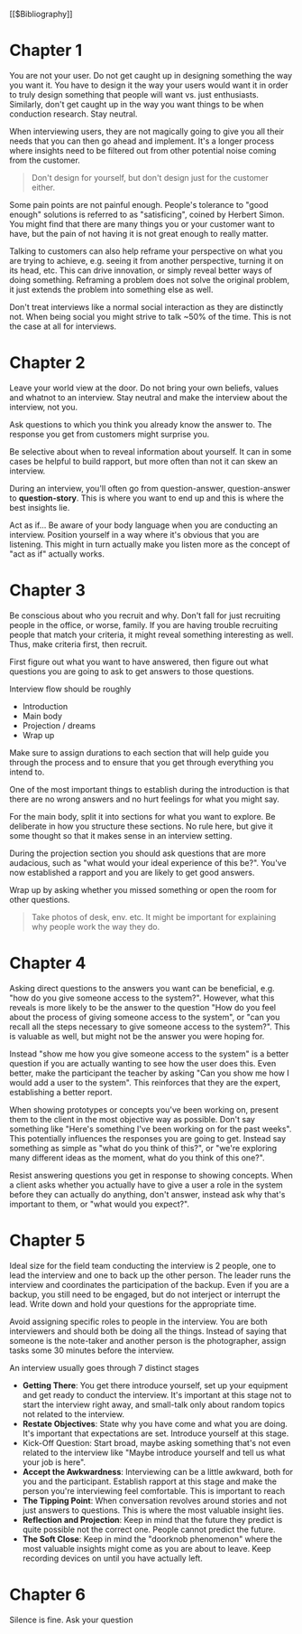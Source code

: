 [[$Bibliography]]

# Chapter 1

You are not your user. Do not get caught up in designing something the way you want it. You have to design it the way your users would want it in order to truly design something that people will want vs. just enthusiasts. Similarly, don't get caught up in the way you want things to be when conduction research. Stay neutral.

When interviewing users, they are not magically going to give you all their needs that you can then go ahead and implement. It's a longer process where insights need to be filtered out from other potential noise coming from the customer.

> Don't design for yourself, but don't design just for the customer either.

Some pain points are not painful enough. People's tolerance to "good enough" solutions is referred to as "satisficing", coined by Herbert Simon. You might find that there are many things you or your customer want to have, but the pain of not having it is not great enough to really matter.

Talking to customers can also help reframe your perspective on what you are trying to achieve, e.g. seeing it from another perspective, turning it on its head, etc. This can drive innovation, or simply reveal better ways of doing something. Reframing a problem does not solve the original problem, it just extends the problem into something else as well.

Don't treat interviews like a normal social interaction as they are distinctly not. When being social you might strive to talk ~50% of the time. This is not the case at all for interviews.

# Chapter 2

Leave your world view at the door. Do not bring your own beliefs, values and whatnot to an interview. Stay neutral and make the interview about the interview, not you.

Ask questions to which you think you already know the answer to. The response you get from customers might surprise you.

Be selective about when to reveal information about yourself. It can in some cases be helpful to build rapport, but more often than not it can skew an interview.

During an interview, you'll often go from question-answer, question-answer to **question-story**. This is where you want to end up and this is where the best insights lie.

Act as if... Be aware of your body language when you are conducting an interview. Position yourself in a way where it's obvious that you are listening. This might in turn actually make you listen more as the concept of "act as if" actually works.

# Chapter 3

Be conscious about who you recruit and why. Don't fall for just recruiting people in the office, or worse, family. If you are having trouble recruiting people that match your criteria, it might reveal something interesting as well. Thus, make criteria first, then recruit.

First figure out what you want to have answered, then figure out what questions you are going to ask to get answers to those questions.

Interview flow should be roughly
- Introduction
- Main body
- Projection / dreams
- Wrap up

Make sure to assign durations to each section that will help guide you through the process and to ensure that you get through everything you intend to.

One of the most important things to establish during the introduction is that there are no wrong answers and no hurt feelings for what you might say.

For the main body, split it into sections for what you want to explore. Be deliberate in how you structure these sections. No rule here, but give it some thought so that it makes sense in an interview setting.

During the projection section you should ask questions that are more audacious, such as "what would your ideal experience of this be?". You've now established a rapport and you are likely to get good answers.

Wrap up by asking whether you missed something or open the room for other questions.

> Take photos of desk, env. etc. It might be important for explaining why people work the way they do.

# Chapter 4

Asking direct questions to the answers you want can be beneficial, e.g. "how do you give someone access to the system?". However, what this reveals is more likely to be the answer to the question "How do you feel about the process of giving someone access to the system", or "can you recall all the steps necessary to give someone access to the system?". This is valuable as well, but might not be the answer you were hoping for.

Instead "show me how you give someone access to the system" is a better question if you are actually wanting to see how the user does this. Even better, make the participant the teacher by asking "Can you show me how I would add a user to the system". This reinforces that they are the expert, establishing a better report.

When showing prototypes or concepts you've been working on, present them to the client in the most objective way as possible. Don't say something like "Here's something I've been working on for the past weeks". This potentially influences the responses you are going to get. Instead say something as simple as "what do you think of this?", or "we're exploring many different ideas as the moment, what do you think of this one?".

Resist answering questions you get in response to showing concepts. When a client asks whether you actually have to give a user a role in the system before they can actually do anything, don't answer, instead ask why that's important to them, or "what would you expect?".

# Chapter 5

Ideal size for the field team conducting the interview is 2 people, one to lead the interview and one to back up the other person. The leader runs the interview and coordinates the participation of the backup. Even if you are a backup, you still need to be engaged, but do not interject or interrupt the lead. Write down and hold your questions for the appropriate time.

Avoid assigning specific roles to people in the interview. You are both interviewers and should both be doing all the things. Instead of saying that someone is the note-taker and another person is the photographer, assign tasks some 30 minutes before the interview.

An interview usually goes through 7 distinct stages

- **Getting There**: You get there introduce yourself, set up your equipment and get ready to conduct the interview. It's important at this stage not to start the interview right away, and small-talk only about random topics not related to the interview.
- **Restate Objectives**: State why you have come and what you are doing. It's important that expectations are set. Introduce yourself at this stage.
- Kick-Off Question: Start broad, maybe asking something that's not even related to the interview like "Maybe introduce yourself and tell us what your job is here".
- **Accept the Awkwardness**: Interviewing can be a little awkward, both for you and the participant. Establish rapport at this stage and make the person you're interviewing feel comfortable. This is important to reach
- **The Tipping Point**: When conversation revolves around stories and not just answers to questions. This is where the most valuable insight lies.
- **Reflection and Projection**: Keep in mind that the future they predict is quite possible not the correct one. People cannot predict the future.
- **The Soft Close**: Keep in mind the "doorknob phenomenon" where the most valuable insights might come as you are about to leave. Keep recording devices on until you have actually left.

# Chapter 6

Silence is fine. Ask your question

